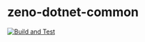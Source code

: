 # zeno-dotnet-common

[![Build and Test](https://github.com/MarkRDavison/zeno-dotnet-common/actions/workflows/build.yml/badge.svg?branch=main)](https://github.com/MarkRDavison/zeno-dotnet-common/actions/workflows/build.yml)
